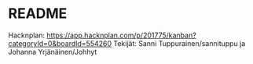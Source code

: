 # README
Hacknplan: https://app.hacknplan.com/p/201775/kanban?categoryId=0&boardId=554260
Tekijät: Sanni Tuppurainen/sannituppu ja Johanna Yrjänäinen/Johhyt
